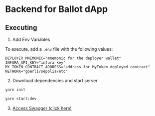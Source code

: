 # Backend for Ballot dApp

## Executing

1. Add Env Variables

To execute, add a `.env` file with the following values:
```
DEPLOYER_MNEMONIC="mnemonic for the deployer wallet"
INFURA_API_KEY="infura key"
MY_TOKEN_CONTRACT_ADDRESS="address for MyToken deployed contract"
NETWORK="goerli/sepolia/etc"
```

2. Download dependencies and start server

```bash
yarn init

yarn start:dev
```

3. [Access Swagger (click here)](http://localhost:3000)
